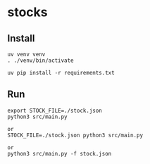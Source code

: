 # stocks

## Install
```
uv venv venv
. ./venv/bin/activate

uv pip install -r requirements.txt
```

## Run

```
export STOCK_FILE=./stock.json 
python3 src/main.py

or
STOCK_FILE=./stock.json python3 src/main.py

or
python3 src/main.py -f stock.json
```
